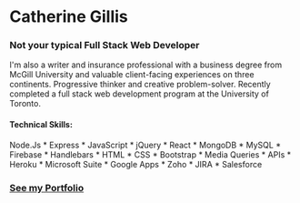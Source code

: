 # Catherine Gillis

### Not your typical Full Stack Web Developer

I'm also a writer and insurance professional with a business degree from McGill University and valuable client-facing experiences on three continents. Progressive thinker and creative problem-solver. Recently completed a full stack web development program at the University of Toronto.

#### Technical Skills:

Node.Js * Express * JavaScript * jQuery * React * MongoDB * MySQL * Firebase * Handlebars * HTML * CSS * Bootstrap * Media Queries * APIs * Heroku * Microsoft Suite * Google Apps * Zoho * JIRA * Salesforce 

### [See my Portfolio](https://catherinegillis.ca)
